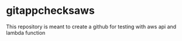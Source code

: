 # gitappchecksaws
This repository is meant to create a github for testing with aws api and lambda function
